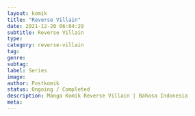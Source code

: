 ```yaml
---
layout: komik
title: "Reverse Villain"
date: 2021-12-20 06:04:29
subtitle: Reverse Villain
type: 
category: reverse-villain
tag: 
genre: 
subtag: 
label: Series
image: 
author: Postkomik
status: Ongoing / Completed
description: Manga Komik Reverse Villain | Bahasa Indonesia
meta: 
---
```

